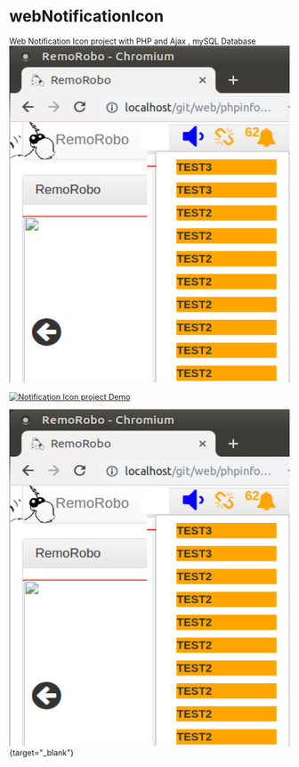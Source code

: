 # webNotificationIcon
Web Notification Icon project with PHP and Ajax , mySQL Database 
![example output](https://github.com/ArabicRobotics/webNotificationIcon/blob/master/notificationIcon.png?raw=true)

[![Notification Icon project Demo ](https://img.youtube.com/vi/YOUTUBE_VIDEO_ID_HERE/0.jpg)](https://www.youtube.com/watch?v=YOUTUBE_VIDEO_ID_HERE)


[![Notification Icon project Demo ](https://github.com/ArabicRobotics/webNotificationIcon/blob/master/notificationIcon.png?raw=true)](https://www.youtube.com/watch?v=SPONOHwiJwA){target="_blank"}
